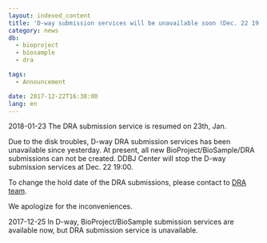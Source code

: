 ```yaml
---
layout: indexed_content
title: 'D-way submission services will be unavailable soon (Dec. 22 19:00) (Only BioProject/BioSample submission services are resumed on Dec. 25, DRA service is resumed on 23th, Jan.)'
category: news
db:
  - bioproject
  - biosample
  - dra

tags:
  - Announcement

date: 2017-12-22T16:38:00
lang: en
---
```


<p><span class="red">2018-01-23 The DRA submission service is resumed on 23th, Jan.</span></p>

<p>Due to the disk troubles, D-way DRA submission services has been unavailable since yesterday. At present, all new BioProject/BioSample/DRA submissions can not be created. DDBJ Center will stop the D-way submission services at Dec. 22 19:00.</p>

<p>To change the hold date of the DRA submissions, please contact to <a href="/address-e.html">DRA team</a>.</p>

<p>We apologize for the inconveniences.</p>

<p><span class="red">2017-12-25 In D-way, BioProject/BioSample submission services are available now, but DRA submission service is unavailable.</span></p>
